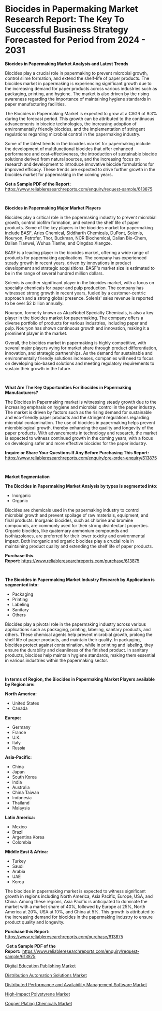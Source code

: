 <p><h1>Biocides in Papermaking Market Research Report: The Key To Successful Business Strategy Forecasted for Period from 2024 - 2031</h1></p><p><strong>Biocides in Papermaking Market Analysis and Latest Trends</strong></p>
<p><p>Biocides play a crucial role in papermaking to prevent microbial growth, control slime formation, and extend the shelf-life of paper products. The biocides market in papermaking is experiencing significant growth due to the increasing demand for paper products across various industries such as packaging, printing, and hygiene. The market is also driven by the rising awareness regarding the importance of maintaining hygiene standards in paper manufacturing facilities.</p><p>The Biocides in Papermaking Market is expected to grow at a CAGR of 9.3% during the forecast period. This growth can be attributed to the continuous advancements in biocide technologies, the increasing adoption of environmentally friendly biocides, and the implementation of stringent regulations regarding microbial control in the papermaking industry.</p><p>Some of the latest trends in the biocides market for papermaking include the development of multifunctional biocides that offer enhanced performance and cost-effectiveness, the introduction of sustainable biocide solutions derived from natural sources, and the increasing focus on research and development to introduce innovative biocide formulations for improved efficacy. These trends are expected to drive further growth in the biocides market for papermaking in the coming years.</p></p>
<p><strong>Get a Sample PDF of the Report:&nbsp;</strong> <a href="https://www.reliableresearchreports.com/enquiry/request-sample/613875">https://www.reliableresearchreports.com/enquiry/request-sample/613875</a></p>
<p>&nbsp;</p>
<p><strong>Biocides in Papermaking Major Market Players</strong></p>
<p><p>Biocides play a critical role in the papermaking industry to prevent microbial growth, control biofilm formation, and extend the shelf life of paper products. Some of the key players in the biocides market for papermaking include BASF, Aries Chemical, Siddharth Chemicals, DuPont, Solenis, Nouryon, Petrofer, Thor, Buckman, NCR Biochemical, Dalian Bio-Chem, Dalian Tianwei, Wuhua Tianhe, and Qingdao Xiangze.</p><p>BASF is a leading player in the biocides market, offering a wide range of products for papermaking applications. The company has experienced steady growth in recent years, driven by innovations in product development and strategic acquisitions. BASF's market size is estimated to be in the range of several hundred million dollars.</p><p>Solenis is another significant player in the biocides market, with a focus on specialty chemicals for paper and pulp production. The company has witnessed strong growth in recent years, fueled by a customer-centric approach and a strong global presence. Solenis' sales revenue is reported to be over $2 billion annually.</p><p>Nouryon, formerly known as AkzoNobel Specialty Chemicals, is also a key player in the biocides market for papermaking. The company offers a diverse portfolio of products for various industries, including paper and pulp. Nouryon has shown continuous growth and innovation, making it a prominent player in the market.</p><p>Overall, the biocides market in papermaking is highly competitive, with several major players vying for market share through product differentiation, innovation, and strategic partnerships. As the demand for sustainable and environmentally friendly solutions increases, companies will need to focus on developing bio-based solutions and meeting regulatory requirements to sustain their growth in the future.</p></p>
<p>&nbsp;</p>
<p><strong>What Are The Key Opportunities For Biocides in Papermaking Manufacturers?</strong></p>
<p><p>The Biocides in Papermaking market is witnessing steady growth due to the increasing emphasis on hygiene and microbial control in the paper industry. The market is driven by factors such as the rising demand for sustainable and eco-friendly paper products and the stringent regulations regarding microbial contamination. The use of biocides in papermaking helps prevent microbiological growth, thereby enhancing the quality and longevity of the paper products. With advancements in technology and research, the market is expected to witness continued growth in the coming years, with a focus on developing safer and more effective biocides for the paper industry.</p></p>
<p><strong>Inquire or Share Your Questions If Any Before Purchasing This Report:</strong> <a href="https://www.reliableresearchreports.com/enquiry/pre-order-enquiry/613875">https://www.reliableresearchreports.com/enquiry/pre-order-enquiry/613875</a></p>
<p>&nbsp;</p>
<p><strong>Market Segmentation</strong></p>
<p><strong>The Biocides in Papermaking Market Analysis by types is segmented into:</strong></p>
<p><ul><li>Inorganic</li><li>Organic</li></ul></p>
<p><p>Biocides are chemicals used in the papermaking industry to control microbial growth and prevent spoilage of raw materials, equipment, and final products. Inorganic biocides, such as chlorine and bromine compounds, are commonly used for their strong disinfectant properties. Organic biocides, like quaternary ammonium compounds and isothiazolones, are preferred for their lower toxicity and environmental impact. Both inorganic and organic biocides play a crucial role in maintaining product quality and extending the shelf life of paper products.</p></p>
<p><strong>Purchase this Report:&nbsp;</strong><a href="https://www.reliableresearchreports.com/purchase/613875">https://www.reliableresearchreports.com/purchase/613875</a></p>
<p>&nbsp;</p>
<p><strong>The Biocides in Papermaking Market Industry Research by Application is segmented into:</strong></p>
<p><ul><li>Packaging</li><li>Printing</li><li>Labeling</li><li>Sanitary</li><li>Others</li></ul></p>
<p><p>Biocides play a pivotal role in the papermaking industry across various applications such as packaging, printing, labeling, sanitary products, and others. These chemical agents help prevent microbial growth, prolong the shelf life of paper products, and maintain their quality. In packaging, biocides protect against contamination, while in printing and labeling, they ensure the durability and cleanliness of the finished product. In sanitary products, biocides help maintain hygiene standards, making them essential in various industries within the papermaking sector.</p></p>
<p>&nbsp;</p>
<p><strong>In terms of Region, the Biocides in Papermaking Market Players available by Region are:</strong></p>
<p>
    <p> <strong> North America: </strong>
        <ul>
            <li>United States</li>
            <li>Canada</li>
        </ul>
        </p> 
    <p> <strong> Europe: </strong>
        <ul>
            <li>Germany</li>
            <li>France</li>
            <li>U.K.</li>
            <li>Italy</li>
            <li>Russia</li>
        </ul>
        </p> 
    <p> <strong> Asia-Pacific: </strong>
        <ul>
            <li>China</li>
            <li>Japan</li>
            <li>South Korea</li>
            <li>India</li>
            <li>Australia</li>
            <li>China Taiwan</li>
            <li>Indonesia</li>
            <li>Thailand</li>
            <li>Malaysia</li>
        </ul>
        </p> 
    <p> <strong> Latin America: </strong>
        <ul>
            <li>Mexico</li>
            <li>Brazil</li>
            <li>Argentina Korea</li>
            <li>Colombia</li>
        </ul>
        </p> 
    <p> <strong> Middle East & Africa: </strong>
        <ul>
            <li>Turkey</li>
            <li>Saudi</li>
            <li>Arabia</li>
            <li>UAE</li>
            <li>Korea</li>
        </ul>
    </p>
    </p>
<p><p>The biocides in papermaking market is expected to witness significant growth in regions including North America, Asia Pacific, Europe, USA, and China. Among these regions, Asia Pacific is anticipated to dominate the market with a market share of 40%, followed by Europe at 25%, North America at 20%, USA at 10%, and China at 5%. This growth is attributed to the increasing demand for biocides in the papermaking industry to ensure product quality and longevity.</p></p>
<p><strong>Purchase this Report: </strong><a href="https://www.reliableresearchreports.com/purchase/613875">https://www.reliableresearchreports.com/purchase/613875</a></p>
<p>&nbsp;<strong>Get a Sample PDF of the Report:&nbsp;&nbsp;</strong><a href="https://www.reliableresearchreports.com/enquiry/request-sample/613875">https://www.reliableresearchreports.com/enquiry/request-sample/613875</a></p>
<p><strong></strong></p>
<p><p><a href="https://medium.com/@entelabrahimi1961/digital-education-publishing-market-analysis-and-sze-forecasted-for-period-from-2024-to-2031-dd69e88b694a">Digital Education Publishing Market</a></p><p><a href="https://medium.com/@irwingibson727/distribution-automation-solutions-market-share-evolution-and-market-growth-trends-2024-2031-57e1d4b86d70">Distribution Automation Solutions Market</a></p><p><a href="https://medium.com/@irwingibson727/distributed-performance-and-availability-management-software-market-comprehensive-assessment-by-f126fa469a45">Distributed Performance and Availability Management Software Market</a></p><p><a href="https://github.com/kosella/Market-Research-Report-List-2/blob/main/high-impact-polystyrene-market.md">High-Impact Polystyrene Market</a></p><p><a href="https://github.com/nathandecarvalho/Market-Research-Report-List-2/blob/main/copper-plating-chemicals-market.md">Copper Plating Chemicals Market</a></p></p>